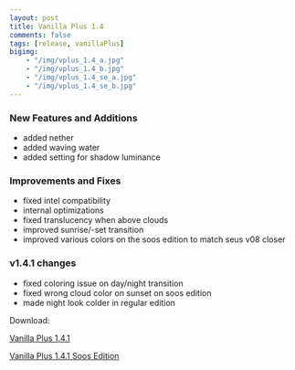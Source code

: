 ```yaml
---
layout: post
title: Vanilla Plus 1.4
comments: false
tags: [release, vanillaPlus]
bigimg: 
    - "/img/vplus_1.4_a.jpg"
    - "/img/vplus_1.4_b.jpg"
    - "/img/vplus_1.4_se_a.jpg"
    - "/img/vplus_1.4_se_b.jpg"
---
```


### New Features and Additions

* added nether
* added waving water
* added setting for shadow luminance

### Improvements and Fixes

* fixed intel compatibility
* internal optimizations
* fixed translucency when above clouds
* improved sunrise/-set transition
* improved various colors on the soos edition to match seus v08 closer

### v1.4.1 changes

* fixed coloring issue on day/night transition
* fixed wrong cloud color on sunset on soos edition
* made night look colder in regular edition


Download:

[Vanilla Plus 1.4.1](https://github.com/rre36/GLSL-VPlus/releases/download/v1.4.1/VPlus_v1.4.1.zip)

[Vanilla Plus 1.4.1 Soos Edition](https://github.com/rre36/GLSL-VPlus/releases/download/v1.4.1/VPlus_v1.4.1_SE.zip)
